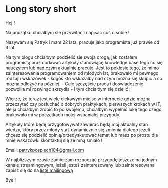 # Long story short
Hej !

Na początku chciałbym się przywitać i napisać coś o sobie !

Nazywam się Patryk i mam 22 lata, pracuje jako programista już prawie od 3 lat.

Na tym blogu chciałbym podzielić sie swoja drogą, jak zostałem programistą oraz dodawać artykuły stanowiącę knowledge base tego
co się nauczyłem lub nad czym aktualnie pracuje. Jest to pokłosie tego, że mimo zainteresowania programowaniem od młodych lat,
brakowało mi pewnego rodzaju wskazówek - kogoś kto wskazałby nad czym można się
skupić a co można odłożyć na później. - Całe szczęście praca i doświadczenie pozwoliła mi rozwinąć skrzydła - i tym chciałbym się dzielić !

Wierze, że teraz jest wiele ciekawym miejsc w internecie gdzie można przeczytać czy posłuchać o dobrych praktykach, pierwszych krokach w IT,
ale ja chciałbym zrobić to po swojemu, chciałbym wypełnić lukę tego czego brakowało mi w początkach mojej wspaniałej przygody.

Artykuły które będę przygotowywał zawierać będą mój aktualny stan wiedzy, który przez młody staż dynamicznie się
zmienia dlatego jeżeli chcesz się podzielić opinią/przedyskutować temat lub masz po prostu dla mnie wskazówki skontaktuj się ze mną śmiało !

Email: [patrykpospiech104@gmail.com]()

W najbliższym czasie zamierzam rozpocząć przygodę jeszcze na jednym kanale streamingowym, jeżeli jesteś zainteresowany lub zainteresowana
zapisz się do na [listę mailingową](https://forms.gle/6K3LDGx3jvUNezKj9)

Bye !